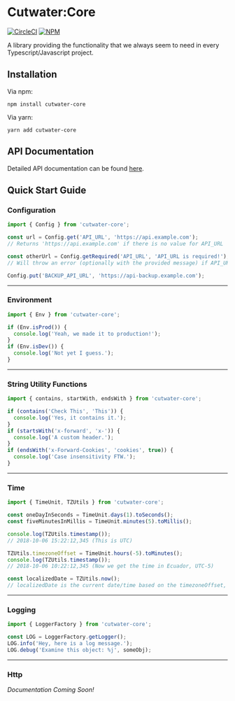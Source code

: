 # Cutwater:Core

[![CircleCI](https://img.shields.io/circleci/project/github/CodificationOrg/cutwater-core.svg)](https://circleci.com/gh/CodificationOrg/cutwater-core)
[![NPM](https://img.shields.io/npm/v/cutwater-core.svg)](https://www.npmjs.com/package/cutwater-core)

A library providing the functionality that we always seem to need in every Typescript/Javascript project.

## Installation

Via npm:

```
npm install cutwater-core
```

Via yarn:

```
yarn add cutwater-core
```

## API Documentation

Detailed API documentation can be found [here](https://codificationorg.github.io/cutwater-core/index.html).

## Quick Start Guide

### Configuration

```typescript
import { Config } from 'cutwater-core';

const url = Config.get('API_URL', 'https://api.example.com');
// Returns 'https://api.example.com' if there is no value for API_URL

const otherUrl = Config.getRequired('API_URL', 'API_URL is required!');
// Will throw an error (optionally with the provided message) if API_URL does not exist

Config.put('BACKUP_API_URL', 'https://api-backup.example.com');
```

---

### Environment

```typescript
import { Env } from 'cutwater-core';

if (Env.isProd()) {
  console.log('Yeah, we made it to production!');
}
if (Env.isDev()) {
  console.log('Not yet I guess.');
}
```

---

### String Utility Functions

```typescript
import { contains, startWith, endsWith } from 'cutwater-core';

if (contains('Check This', 'This')) {
  console.log('Yes, it contains it.');
}
if (startsWith('x-forward', 'x-')) {
  console.log('A custom header.');
}
if (endsWith('x-Forward-Cookies', 'cookies', true)) {
  console.log('Case insensitivity FTW.');
}
```

---

### Time

```typescript
import { TimeUnit, TZUtils } from 'cutwater-core';

const oneDayInSeconds = TimeUnit.days(1).toSeconds();
const fiveMinutesInMillis = TimeUnit.minutes(5).toMillis();

console.log(TZUtils.timestamp());
// 2018-10-06 15:22:12,345 (This is UTC)

TZUtils.timezoneOffset = TimeUnit.hours(-5).toMinutes();
console.log(TZUtils.timestamp());
// 2018-10-06 10:22:12,345 (Now we get the time in Ecuador, UTC-5)

const localizedDate = TZUtils.now();
// localizedDate is the current date/time based on the timezoneOffset, Ecuador in this case.
```

---

### Logging

```typescript
import { LoggerFactory } from 'cutwater-core';

const LOG = LoggerFactory.getLogger();
LOG.info('Hey, here is a log message.');
LOG.debug('Examine this object: %j', someObj);
```

---

### Http

_Documentation Coming Soon!_
